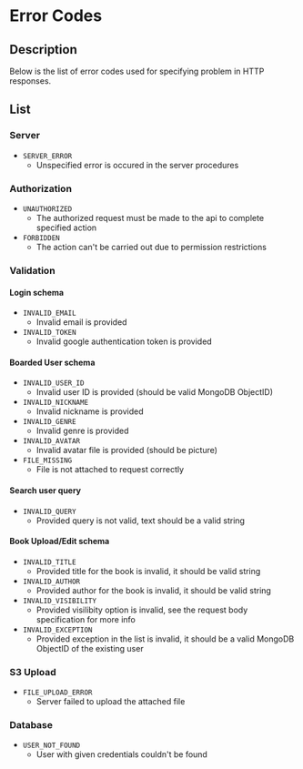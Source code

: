 # Error Codes

## Description

Below is the list of error codes used for specifying problem in HTTP responses.

## List

### Server
- `SERVER_ERROR`
  - Unspecified error is occured in the server procedures
### Authorization
- `UNAUTHORIZED`
  - The authorized request must be made to the api to complete specified action
- `FORBIDDEN`
  - The action can't be carried out due to permission restrictions
### Validation
#### Login schema
- `INVALID_EMAIL`
  - Invalid email is provided
- `INVALID_TOKEN`
  - Invalid google authentication token is provided
#### Boarded User schema
- `INVALID_USER_ID`
  - Invalid user ID is provided (should be valid MongoDB ObjectID)
- `INVALID_NICKNAME`
  - Invalid nickname is provided
- `INVALID_GENRE`
  - Invalid genre is provided
- `INVALID_AVATAR`
  - Invalid avatar file is provided (should be picture)
- `FILE_MISSING`
  - File is not attached to request correctly
#### Search user query
- `INVALID_QUERY`
  - Provided query is not valid, text should be a valid string
#### Book Upload/Edit schema
- `INVALID_TITLE`
  - Provided title for the book is invalid, it should be valid string
- `INVALID_AUTHOR`
  - Provided author for the book is invalid, it should be valid string
- `INVALID_VISIBILITY`
  - Provided visilibity option is invalid, see the request body specification for more info
- `INVALID_EXCEPTION`
  - Provided exception in the list is invalid, it should be a valid MongoDB ObjectID of the existing user

### S3 Upload
- `FILE_UPLOAD_ERROR`
  - Server failed to upload the attached file

### Database
- `USER_NOT_FOUND`
  - User with given credentials couldn't be found
